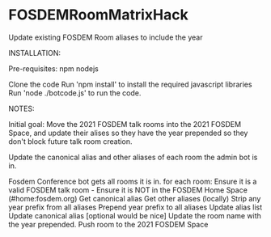 # FOSDEMRoomMatrixHack
Update existing FOSDEM Room aliases to include the year

INSTALLATION:

Pre-requisites:
	npm
	nodejs

Clone the code
Run 'npm install' to install the required javascript libraries
Run 'node ./botcode.js' to run the code.

NOTES:

Initial goal: Move the 2021 FOSDEM talk rooms into the 2021 FOSDEM Space, and update their alises so they have the year prepended so they don't block future talk room creation.

Update the canonical alias and other aliases of each room the admin bot is in.

Fosdem Conference bot gets all rooms it is in.
for each room:
	Ensure it is a valid FOSDEM talk room
		- Ensure it is NOT in the FOSDEM Home Space (#home:fosdem.org)
	Get canonical alias
	Get other aliases
	(locally)
		Strip any year prefix from all aliases
		Prepend year prefix to all aliases
	Update alias list
	Update canonical alias
	[optional would be nice] Update the room name with the year prepended.
	Push room to the 2021 FOSDEM Space


